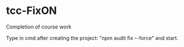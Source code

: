 # tcc-FixON
 Completion of course work

Type in cmd after creating the project: "npm audit fix --force" and start.
